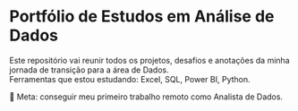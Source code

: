 # Portfólio de Estudos em Análise de Dados

Este repositório vai reunir todos os projetos, desafios e anotações da minha jornada de transição para a área de Dados.  
Ferramentas que estou estudando: Excel, SQL, Power BI, Python.

📍 Meta: conseguir meu primeiro trabalho remoto como Analista de Dados.
